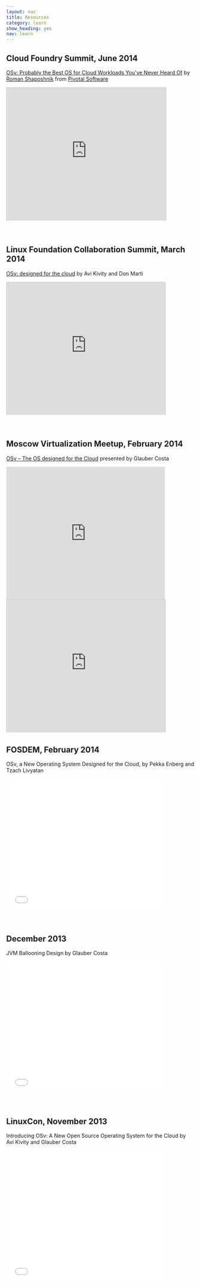 ```yaml
---
layout: nav
title: Resources
category: learn
show_heading: yes
nav: learn
---
```


<!--more-->

## Cloud Foundry Summit, June 2014

<a href="https://2014.event.cfsummit.com/schedule/537bc5ceecdcc42c49000013">OSv: Probably the Best OS for Cloud Workloads You've Never Heard Of</a> by <a href="http://blog.gopivotal.com/pivotal/pivotal-people/pivotal-people-roman-shaposhnik-founder-of-apache-bigtop-joins-pivotal">Roman Shaposhnik</a> from <a href="http://www.gopivotal.com/">Pivotal Software</a>

<iframe src="http://www.slideshare.net/slideshow/embed_code/35814293" width="427" height="356" frameborder="0" marginwidth="0" marginheight="0" scrolling="no" style="border:1px solid #CCC; border-width:1px 1px 0; margin-bottom:5px; max-width: 100%;" allowfullscreen> </iframe> 

&nbsp;


## Linux Foundation Collaboration Summit, March 2014

<a
href="https://www.slideshare.net/dmarti1111/o-sv-linux-collaboration-summit"
title="OSv presentation from Linux Foundation
Collaboration Summit 2014" target="_blank">OSv: designed for the cloud</a> by Avi Kivity and Don Marti

<iframe
src="http://www.slideshare.net/slideshow/embed_code/32826216"
width="425" height="355" frameborder="0"
marginwidth="0" marginheight="0" scrolling="no"
style="border:1px solid #CCC; border-width:1px 1px 0;
margin-bottom:5px; max-width: 100%;" allowfullscreen>
</iframe> 

&nbsp;

## Moscow Virtualization Meetup, February 2014

<a
  href="http://tech.yandex.ru/events/yagosti/msk-feb-2014/talks/1659/"
  title="Moscow Virtualization Meetup 2014">OSv – The OS
designed for the Cloud</a> presented by Glauber Costa

<iframe class="player" width="425" height="355" frameborder="0" src="http://video.yandex.ru/iframe/ya-events/va3vg2ortr.1608/?player-type=custom&amp;show-info=false&amp;show-logo=false&amp;hd=1"></iframe>


<iframe src="http://www.slideshare.net/slideshow/embed_code/31659962?rel=0" width="425" height="355" frameborder="0" marginwidth="0" marginheight="0" scrolling="no" style="border:1px solid #CCC; border-width:1px 1px 0; margin-bottom:5px; max-width: 100%;" allowfullscreen> </iframe> 


## FOSDEM, February 2014

OSv, a New Operating System Designed for the Cloud, by
Pekka Enberg and Tzach Livyatan

<iframe width="425" height="355"
src="//www.youtube.com/embed/0TO1Mpstmf0" frameborder="0"
allowfullscreen></iframe>

&nbsp;

## December 2013

JVM Ballooning Design by Glauber Costa

<iframe width="425" height="355" src="//www.youtube.com/embed/gXHdhkTVM6o" frameborder="0" allowfullscreen></iframe>

&nbsp;

## LinuxCon, November 2013

Introducing OSv: A New Open Source
Operating System for the Cloud by Avi Kivity and Glauber Costa 

<iframe width="425" height="355"
src="//www.youtube.com/embed/AaBHj3p1cyY" frameborder="0"
allowfullscreen></iframe>

